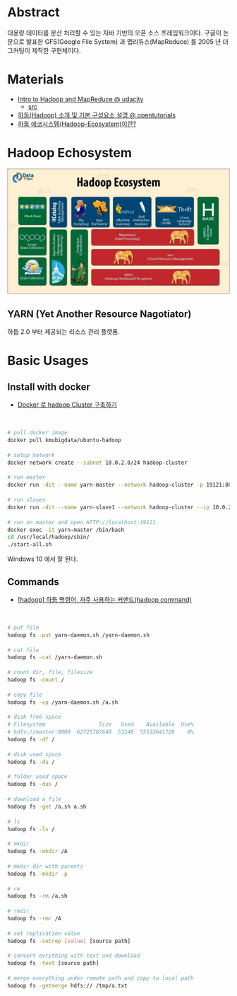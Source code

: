 # Abstract

대용량 데이터를 분산 처리할 수 있는 자바 기반의 오픈 소스 프레임워크이다. 구글이 논문으로 발표한 GFS(Google File System) 과 맵리듀스(MapReduce) 를 2005 년 더그커팅이 제작한 구현체이다.

# Materials

* [Intro to Hadoop and MapReduce @ udacity](https://classroom.udacity.com/courses/ud617)
  * [src](https://github.com/ShanLu1984/Hadoop-and-MapReduce)
* [하둡(Hadoop) 소개 및 기본 구성요소 설명 @ opentutorials](https://opentutorials.org/module/2926/17055)
* [하둡 에코시스템(Hadoop-Ecosystem)이란?](https://over153cm.tistory.com/entry/%ED%95%98%EB%91%A1-%EC%97%90%EC%BD%94%EC%8B%9C%EC%8A%A4%ED%85%9CHadoopEcosystem%EC%9D%B4%EB%9E%80)

# Hadoop Echosystem

![](img/main-qimg-a6b8a29bdce2393e5687343905baa0e7-c.jpg)

## YARN (Yet Another Resource Nagotiator) ##

하둡 2.0 부터 제공되는 리소스 관리 플랫폼.

# Basic Usages

## Install with docker

* [Docker 로 hadoop Cluster 구축하기](https://zesow.github.io/docker-%EB%A1%9C-hadoop-cluster-%EA%B5%AC%EC%B6%95%ED%95%98%EA%B8%B0/)

<br/>

```bash
# pull docker image
docker pull kmubigdata/ubuntu-hadoop

# setup network
docker network create --subnet 10.0.2.0/24 hadoop-cluster

# run master
docker run -dit --name yarn-master --network hadoop-cluster -p 19121:8088 --ip 10.0.2.2 --add-host=master:10.0.2.2 --add-host=slave1:10.0.2.3 --add-host=slave2:10.0.2.4 --add-host=slave3:10.0.2.5 --add-host=slave4:10.0.2.6 --add-host=slave5:10.0.2.7 --add-host=slave6:10.0.2.8 --add-host=slave7:10.0.2.9 --add-host=slave8:10.0.2.10 --add-host=slave9:10.0.2.11 --add-host=slave10:10.0.2.12 --add-host=slave11:10.0.2.13 --add-host=slave12:10.0.2.14 --add-host=slave13:10.0.2.15 --add-host=slave14:10.0.2.16 --add-host=slave15:10.0.2.17 --add-host=slave16:10.0.2.18 --add-host=slave17:10.0.2.19 --add-host=slave18:10.0.2.20 --add-host=slave19:10.0.2.21 --add-host=slave20:10.0.2.22 kmubigdata/ubuntu-hadoop /bin/bash

# run slaves
docker run -dit --name yarn-slave1 --network hadoop-cluster --ip 10.0.2.3 --add-host=master:10.0.2.2 --add-host=slave1:10.0.2.3 --add-host=slave2:10.0.2.4 --add-host=slave3:10.0.2.5 --add-host=slave4:10.0.2.6 --add-host=slave5:10.0.2.7 --add-host=slave6:10.0.2.8 --add-host=slave7:10.0.2.9 --add-host=slave8:10.0.2.10 --add-host=slave9:10.0.2.11 --add-host=slave10:10.0.2.12 --add-host=slave11:10.0.2.13 --add-host=slave12:10.0.2.14 --add-host=slave13:10.0.2.15 --add-host=slave14:10.0.2.16 --add-host=slave15:10.0.2.17 --add-host=slave16:10.0.2.18 --add-host=slave17:10.0.2.19 --add-host=slave18:10.0.2.20 --add-host=slave19:10.0.2.21 --add-host=slave20:10.0.2.22 kmubigdata/ubuntu-hadoop /bin/bash

# run on master and open HTTP://localhost:19121
docker exec -it yarn-master /bin/bash
cd /usr/local/hadoop/sbin/
./start-all.sh
```

Windows 10 에서 잘 된다.

## Commands

* [[hadoop] 하둡 명령어, 자주 사용하는 커맨드(hadoop command)](https://118k.tistory.com/200)

<br/>

```bash
# put file
hadoop fs -put yarn-daemon.sh /yarn-daemon.sh

# cat file
hadoop fs -cat /yarn-daemon.sh

# count dir, file, filesize
hadoop fs -count /

# copy file
hadoop fs -cp /yarn-daemon.sh /a.sh

# disk free space
# Filesystem                 Size   Used    Available  Use%
# hdfs://master:9000  62725787648  53248  55533641728    0%
hadoop fs -df /

# disk used space
hadoop fs -du /

# folder used space
hadoop fs -dus /

# download a file
hadoop fs -get /a.sh a.sh

# ls
hadoop fs -ls /

# mkdir
hadoop fs -mkdir /A

# mkdir dir with parents
hadoop fs -mkdir -p

# rm
hadoop fs -rm /a.sh

# rmdir
hadoop fs -rmr /A

# set replication value
hadoop fs -setrep [value] [source path]

# convert evrything with text and download
hadoop fs -text [source path]

# merge everything under remote path and copy to local path
hadoop fs -getmerge hdfs:// /tmp/a.txt
```
